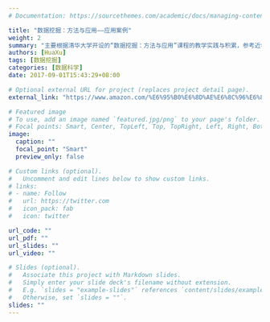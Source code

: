 ```yaml
---
# Documentation: https://sourcethemes.com/academic/docs/managing-content/

title: "数据挖掘：方法与应用——应用案例"
weight: 2
summary: "主要根据清华大学开设的“数据挖掘：方法与应用”课程的教学实践与积累，参考近年国外著名大学相关课程的教学体系，系统的介绍数据挖掘的基本概念和基本原理方法；结合一些典型的应用实例展示用数据挖掘的思维方法求解问题的一般性模式与思路。"
authors: [HuaXu]
tags: [数据挖掘]
categories: [数据科学]
date: 2017-09-01T15:43:29+08:00

# Optional external URL for project (replaces project detail page).
external_link: "https://www.amazon.com/%E6%95%B0%E6%8D%AE%E6%8C%96%E6%8E%98%EF%BC%9A%E6%96%B9%E6%B3%95%E4%B8%8E%E5%BA%94%E7%94%A8-%E5%BA%94%E7%94%A8%E6%A1%88%E4%BE%8B-%E6%B8%85%E5%8D%8E%E5%A4%A7%E5%AD%A6%E8%AE%A1%E7%AE%97%E6%9C%BA%E7%B3%BB%E5%88%97%E6%95%99%E6%9D%90-%E5%BE%90%E5%8D%8E/dp/B074121MCP/ref=sr_1_1?dchild=1&keywords=%E6%95%B0%E6%8D%AE%E6%8C%96%E6%8E%98%EF%BC%9A%E6%96%B9%E6%B3%95%E4%B8%8E%E5%BA%94%E7%94%A8&qid=1599206641&s=books&sr=1-1"

# Featured image
# To use, add an image named `featured.jpg/png` to your page's folder.
# Focal points: Smart, Center, TopLeft, Top, TopRight, Left, Right, BottomLeft, Bottom, BottomRight.
image:
  caption: ""
  focal_point: "Smart"
  preview_only: false

# Custom links (optional).
#   Uncomment and edit lines below to show custom links.
# links:
# - name: Follow
#   url: https://twitter.com
#   icon_pack: fab
#   icon: twitter

url_code: ""
url_pdf: ""
url_slides: ""
url_video: ""

# Slides (optional).
#   Associate this project with Markdown slides.
#   Simply enter your slide deck's filename without extension.
#   E.g. `slides = "example-slides"` references `content/slides/example-slides.md`.
#   Otherwise, set `slides = ""`.
slides: ""
---
```

